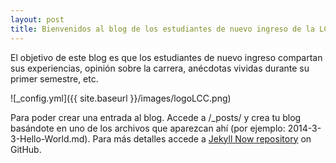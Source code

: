```yaml
---
layout: post
title: Bienvenidos al blog de los estudiantes de nuevo ingreso de la LCC 2017-2!
---
```


El objetivo de este blog es que los estudiantes de nuevo ingreso compartan sus experiencias, opinión sobre la carrera, anécdotas vividas durante su primer semestre, etc. 

![_config.yml]({{ site.baseurl }}/images/logoLCC.png)

Para poder crear una entrada al blog. Accede a /_posts/ y crea tu blog basándote en uno de los archivos que aparezcan ahí (por ejemplo: 2014-3-3-Hello-World.md). Para más detalles accede a [Jekyll Now repository](https://github.com/barryclark/jekyll-now) on GitHub.

